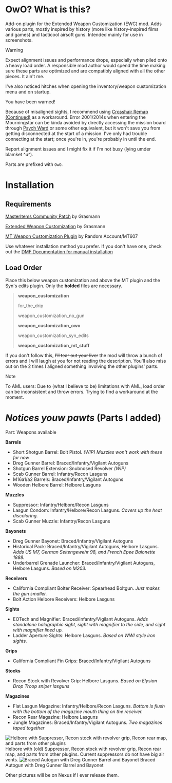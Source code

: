 # OwO? What is this?
Add-on plugin for the Extended Weapon Customization (EWC) mod. Adds various parts, mostly inspired by history (more like history-inspired films and games) and tacticool airsoft guns. Intended mainly for use in screenshots. 

> [!WARNING] 
> Expect alignment issues and performance drops, especially when piled onto a heavy load order. A responsible mod author would spend the time making sure these parts are optimized and are compatibly aligned with all the other pieces. It ain't me.
> 
> I've also noticed hitches when opening the inventory/weapon customization menu and on startup.
> 
> You have been warned!

Because of misaligned sights, I recommend using [Crosshair Remap (Continued)](https://www.nexusmods.com/warhammer40kdarktide/mods/253) as a workaround. Error 2001/2014s when entering the Mourningstar can be kinda avoided by directly accessing the mission board through [Psych Ward](https://www.nexusmods.com/warhammer40kdarktide/mods/89) or some other equivalent, but it won't save you from getting disconnected at the start of a mission. I've only had trouble connecting at the start; once you're in, you're probably in until the end.

Report alignment issues and I might fix it if I'm not busy (lying umder blamket ^u^). 

Parts are prefixed with `OwO`.

# Installation
## Requirements
[MasterItems Community Patch](https://www.nexusmods.com/warhammer40kdarktide/mods/409) by Grasmann

[Extended Weapon Customization](https://www.nexusmods.com/warhammer40kdarktide/mods/277) by Grasmann

[MT Weapon Customization Plugin](https://www.nexusmods.com/warhammer40kdarktide/mods/276) by Random Account/MT607

Use whatever installation method you prefer. If you don't have one, check out the [DMF Documentation for manual installation](https://dmf-docs.darkti.de/#/installing-mods)
## Load Order
Place this below weapon customization and above the MT plugin and the Syn's edits plugin. Only the **bolded** files are necessary.

> **﻿weapon_customization**
> 
> for_the_drip
> 
> weapon_customization_no_gun
> 
> **weapon_customization_owo**
> 
> weapon_customization_syn_edits
> 
> **weapon_customization_mt_stuff**

If you don't follow this, ~~I'll tear out your liver~~ the mod will throw a bunch of errors and I will laugh at you for not reading the description. You'll also miss out on the 2 times I aligned something involving the other plugins' parts.
> [!NOTE]
> To AML users: Due to (what I believe to be) limitations with AML, load order can be inconsistent and throw errors. Trying to find a workaround at the moment.

# ***Notices youw pawts*** (Parts I added)
Part: Weapons available

**Barrels**
- Short Shotgun Barrel: Bolt Pistol. _(WIP) Muzzles won't work with these for now_
- Dreg Gunner Barrel: Braced/Infantry/Vigilant Autoguns
- Shotgun Barrel Extension: Snubnosed Revolver _(WIP)_
- Scab Gunner Barrel: Infantry/Recon Lasguns
- M16a1/a2 Barrels: Braced/Infantry/Vigilant Autoguns
- Wooden Helbore Barrel: Helbore Lasguns

**Muzzles**
- Suppressor: Infantry/Helbore/Recon Lasguns
- Lasgun Condom: Infantry/Helbore/Recon Lasguns. _Covers up the heat discoloring._
- Scab Gunner Muzzle: Infantry/Recon Lasguns

**Bayonets**
- Dreg Gunner Bayonet: Braced/Infantry/Vigilant Autoguns
- Historical Pack: Braced/Infantry/Vigilant Autoguns, Helbore Lasguns. _Adds US M7, German Seitengewehr 98, and French Epee Baionette 1888._
- Underbarrel Grenade Launcher: Braced/Infantry/Vigilant Autoguns, Helbore Lasguns. _Based on M203._

**Receivers**
- California Compliant Bolter Receiver: Spearhead Boltgun. _Just makes the gun smaller._
- Bolt Action Helbore Receivers: Helbore Lasguns

**Sights**
- EOTech and Magnifier: Braced/Infantry/Vigilant Autoguns. _Adds standalone holographic sight, sight with magnifier to the side, and sight with magnifier lined up._
- Ladder Aperture Sights: Helbore Lasguns. _Based on WWI style iron sights._

**Grips**
- California Compliant Fin Grips: Braced/Infantry/Vigilant Autoguns

**Stocks**
- Recon Stock with Revolver Grip: Helbore Lasguns. _Based on Elysian Drop Troop sniper lasguns_

**Magazines**
- Flat Lasgun Magazine: Infantry/Helbore/Recon Lasguns. _Bottom is flush with the bottom of the magazine mouth thing on the receiver._
- Recon Rear Magazine: Helbore Lasguns
- Jungle Magazines: Braced/Infantry/Vigilant Autoguns. _Two magazines taped together_

![Helbore with Suppressor, Recon stock with revolver grip, Recon rear map, and parts from other plugins](https://imgur.com/QlFc2Ta.png)
Helbore with (old) Suppressor, Recon stock with revolver grip, Recon rear map, and parts from other plugins. Current suppressors do not have big air vents.
![Braced Autogun with Dreg Gunner Barrel and Bayonet](https://imgur.com/jKbqmQt.png)
Braced Autogun with Dreg Gunner Barrel and Bayonet

Other pictures will be on Nexus if I ever release them.
